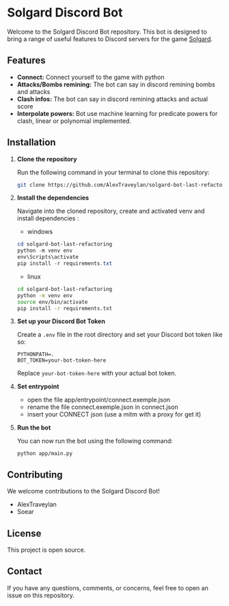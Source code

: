 # Solgard Discord Bot

Welcome to the Solgard Discord Bot repository. This bot is designed to bring a range of useful features to Discord servers for the game [Solgard](https://www.solgardgame.com).

## Features

- **Connect:** Connect yourself to the game with python 
- **Attacks/Bombs remining:** The bot can say in discord remining bombs and attacks
- **Clash infos:** The bot can say in discord remining attacks and actual score
- **Interpolate powers:** Bot use machine learning for predicate powers for clash, linear or polynomial implemented.


## Installation

1. **Clone the repository**

   Run the following command in your terminal to clone this repository:

   ```bash
   git clone https://github.com/AlexTraveylan/solgard-bot-last-refactoring.git
   ```

2. **Install the dependencies**

    Navigate into the cloned repository, create and activated venv and install dependencies :

    - windows
    ```powershell
    cd solgard-bot-last-refactoring
    python -m venv env
    env\Scripts\activate
    pip install -r requirements.txt
    ```
    - linux
    ```bash
    cd solgard-bot-last-refactoring
    python -m venv env
    source env/bin/activate
    pip install -r requirements.txt
    ```


3. **Set up your Discord Bot Token**

    Create a `.env` file in the root directory and set your Discord bot token like so:

    ```
    PYTHONPATH=.
    BOT_TOKEN=your-bot-token-here
    ```
    Replace `your-bot-token-here` with your actual bot token.

4. **Set entrypoint**

    - open the file app/entrypoint/connect.exemple.json
    - rename the file connect.exemple.json in connect.json
    - insert your CONNECT json (use a mitm with a proxy for get it)
     
5. **Run the bot**

    You can now run the bot using the following command:

    ```
    python app/main.py
    ```


## Contributing

We welcome contributions to the Solgard Discord Bot! 
- AlexTraveylan
- Soear

## License

This project is open source.

## Contact

If you have any questions, comments, or concerns, feel free to open an issue on this repository.



